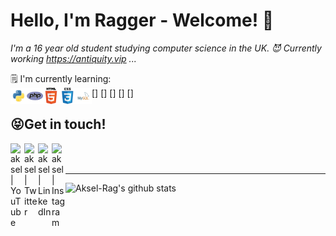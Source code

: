# Hello, I'm Ragger - Welcome! 👋

_I'm a 16 year old student studying computer science in the UK._
_😈 Currently working https://antiquity.vip ..._


🗒️ I'm currently learning:
<br />
[<img align="left" alt="HTML5" width="26px" src="https://raw.githubusercontent.com/github/explore/80688e429a7d4ef2fca1e82350fe8e3517d3494d/topics/python/python.png" />]
[<img align="left" alt="HTML5" width="26px" src="https://raw.githubusercontent.com/github/explore/80688e429a7d4ef2fca1e82350fe8e3517d3494d/topics/php/php.png" />]
[<img align="left" alt="HTML5" width="26px" src="https://raw.githubusercontent.com/github/explore/80688e429a7d4ef2fca1e82350fe8e3517d3494d/topics/html/html.png" />]
[<img align="left" alt="CSS3" width="26px" src="https://raw.githubusercontent.com/github/explore/80688e429a7d4ef2fca1e82350fe8e3517d3494d/topics/css/css.png" />]
[<img align="left" alt="CSS3" width="26px" src="https://raw.githubusercontent.com/github/explore/80688e429a7d4ef2fca1e82350fe8e3517d3494d/topics/mysql/mysql.png" />]

## 😝Get in touch!
[<img align="left" alt="aksel | YouTube" width="22px" src="https://cdn.jsdelivr.net/npm/simple-icons@v3/icons/youtube.svg" />][youtube]
[<img align="left" alt="aksel | Twitter" width="22px" src="https://cdn.jsdelivr.net/npm/simple-icons@v3/icons/twitter.svg" />][twitter]
[<img align="left" alt="aksel | LinkedIn" width="22px" src="https://cdn.jsdelivr.net/npm/simple-icons@v3/icons/instagram.svg" />][instagram]
[<img align="left" alt="aksel | Instagram" width="22px" src="https://cdn.jsdelivr.net/npm/simple-icons@v3/icons/discord.svg" />][discord]

<br />
<br />

---

![Aksel-Rag's github stats](https://github-readme-stats.vercel.app/api?username=aksel-rag&count_private=true)

[youtube]: https://www.youtube.com/channel/UCIPC-57TcURMRqKQmC_q6oQ
[twitter]: https://twitter.com/Weeby25944300
[instagram]: https://www.instagram.com/ragger_dh/
[discord]: aksel#2732
